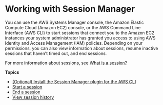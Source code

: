 # Working with Session Manager<a name="session-manager-working-with"></a>

You can use the AWS Systems Manager console, the Amazon Elastic Compute Cloud \(Amazon EC2\) console, or the AWS Command Line Interface \(AWS CLI\) to start sessions that connect you to the Amazon EC2 instances your system administrator has granted you access to using AWS Identity and Access Management \(IAM\) policies\. Depending on your permissions, you can also view information about sessions, resume inactive sessions that haven't timed out, and end sessions\.

For more information about sessions, see [What is a session?](session-manager.md#what-is-a-session)

**Topics**
+ [\(Optional\) Install the Session Manager plugin for the AWS CLI](session-manager-working-with-install-plugin.md)
+ [Start a session](session-manager-working-with-sessions-start.md)
+ [End a session](session-manager-working-with-sessions-end.md)
+ [View session history](session-manager-working-with-view-history.md)